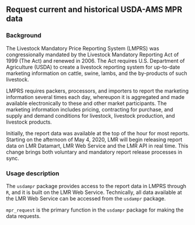 ## Request current and historical USDA-AMS MPR data

### Background    

The Livestock Mandatory Price Reporting System (LMPRS) was congressionally mandated by the Livestock Mandatory Reporting Act of 1999 (The Act) and renewed in 2006. The Act requires U.S. Department of Agriculture (USDA) to create a livestock reporting system for up-to-date marketing information on cattle, swine, lambs, and the by-products of such livestock. 

LMPRS requires packers, processors, and importers to report the marketing information several times each day, whereupon it is aggregated and made available electronically to these and other market participants. The marketing information includes pricing, contracting for purchase, and supply and demand conditions for livestock, livestock production, and livestock products. 

Initially, the report data was available at the top of the hour for most reports. Starting on the afternoon of May 4, 2020, LMR will begin releasing report data on LMR Datamart, LMR Web Service and the LMR API in real time. This change brings both voluntary and mandatory report release processes in sync.

### Usage description
The `usdampr` package provides access to the report data in LMPRS through `R`, and it is built on the LMR Web Service. Technically, all data available at the LMR Web Service can be accessed from the `usdampr` package. 

`mpr_request` is the primary function in the `usdampr` package for making the data requests. 

